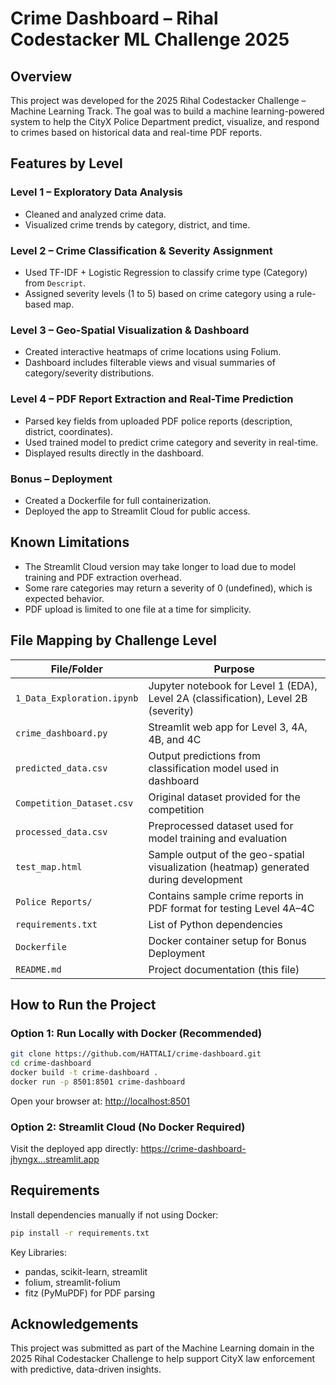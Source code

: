 # Crime Dashboard – Rihal Codestacker ML Challenge 2025

## Overview
This project was developed for the 2025 Rihal Codestacker Challenge – Machine Learning Track. The goal was to build a machine learning-powered system to help the CityX Police Department predict, visualize, and respond to crimes based on historical data and real-time PDF reports.

## Features by Level

### Level 1 – Exploratory Data Analysis
- Cleaned and analyzed crime data.
- Visualized crime trends by category, district, and time.

### Level 2 – Crime Classification & Severity Assignment
- Used TF-IDF + Logistic Regression to classify crime type (Category) from `Descript`.
- Assigned severity levels (1 to 5) based on crime category using a rule-based map.

### Level 3 – Geo-Spatial Visualization & Dashboard
- Created interactive heatmaps of crime locations using Folium.
- Dashboard includes filterable views and visual summaries of category/severity distributions.

### Level 4 – PDF Report Extraction and Real-Time Prediction
- Parsed key fields from uploaded PDF police reports (description, district, coordinates).
- Used trained model to predict crime category and severity in real-time.
- Displayed results directly in the dashboard.

### Bonus – Deployment
- Created a Dockerfile for full containerization.
- Deployed the app to Streamlit Cloud for public access.

## Known Limitations
- The Streamlit Cloud version may take longer to load due to model training and PDF extraction overhead.
- Some rare categories may return a severity of 0 (undefined), which is expected behavior.
- PDF upload is limited to one file at a time for simplicity.

## File Mapping by Challenge Level

| File/Folder                 | Purpose                                                                                                                                   |
|-----------------------------|-------------------------------------------------------------------------------------------------------------------------------------------|
| `1_Data_Exploration.ipynb`  | Jupyter notebook for Level 1 (EDA), Level 2A (classification), Level 2B (severity)                                                        |
| `crime_dashboard.py`        | Streamlit web app for Level 3, 4A, 4B, and 4C                                                                                             |
| `predicted_data.csv`        | Output predictions from classification model used in dashboard                                                                            |
| `Competition_Dataset.csv`   | Original dataset provided for the competition                                                                                             |
| `processed_data.csv`        | Preprocessed dataset used for model training and evaluation                                                                               |
| `test_map.html`             | Sample output of the geo-spatial visualization (heatmap) generated during development                                                     |
| `Police Reports/`           | Contains sample crime reports in PDF format for testing Level 4A–4C                                                                       |
| `requirements.txt`          | List of Python dependencies                                                                                                               |
| `Dockerfile`                | Docker container setup for Bonus Deployment                                                                                               |
| `README.md`                 | Project documentation (this file)                                                                                                         |


## How to Run the Project

### Option 1: Run Locally with Docker (Recommended)
```bash
git clone https://github.com/HATTALI/crime-dashboard.git
cd crime-dashboard
docker build -t crime-dashboard .
docker run -p 8501:8501 crime-dashboard
```
Open your browser at: [http://localhost:8501](http://localhost:8501)

### Option 2: Streamlit Cloud (No Docker Required)
Visit the deployed app directly: [https://crime-dashboard-jhyngx...streamlit.app](https://crime-dashboard-jhyngx...streamlit.app)

## Requirements
Install dependencies manually if not using Docker:
```bash
pip install -r requirements.txt
```

Key Libraries:
- pandas, scikit-learn, streamlit
- folium, streamlit-folium
- fitz (PyMuPDF) for PDF parsing

## Acknowledgements
This project was submitted as part of the Machine Learning domain in the 2025 Rihal Codestacker Challenge to help support CityX law enforcement with predictive, data-driven insights.

